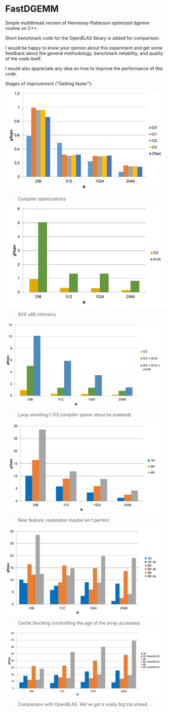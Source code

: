 # FastDGEMM
Simple multithread version of Hennessy-Patterson optimized dgemm routine on C++.

Short benchmark code for the OpenBLAS library is added for comparison.

I would be happy to know your opinion about this experiment and get some feedback about the general methodology, benchmark reliability, and quality of the code itself.

I would also appreciate any idea on how to improve the performance of this code.

Stages of improvement ("Getting faster"):

![](https://github.com/NikitaMatckevich/FastDGEMM/blob/master/benchmarks/1-Compiler.png)

> Compiler optimizations

![](https://github.com/NikitaMatckevich/FastDGEMM/blob/master/benchmarks/2-SIMD.png)

> AVX x86 intrinsics

![](https://github.com/NikitaMatckevich/FastDGEMM/blob/master/benchmarks/3-Pipelined.png)

> Loop unrolling (-O3 compiler option shoul be enabled)

![](https://github.com/NikitaMatckevich/FastDGEMM/blob/master/benchmarks/4-Multithread.png)

> New feature, realization maybe isn't perfect

![](https://github.com/NikitaMatckevich/FastDGEMM/blob/master/benchmarks/5-CacheBlocking.png)

> Cache blocking (controlling the age of the array accesses)

![](https://github.com/NikitaMatckevich/FastDGEMM/blob/master/benchmarks/6-OpenBLAS.png)

> Comparison with OpenBLAS. We've got a really big trip ahead...